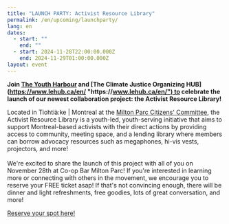 ```yaml
---
title: "LAUNCH PARTY: Activist Resource Library"
permalink: /en/upcoming/launchparty/
lang: en
dates:
  - start: ""
    end: ""
  - start: 2024-11-28T22:00:00.000Z
    end: 2024-11-29T01:00:00.000Z
layout: event
---
```

<!--StartFragment-->

**Join [The Youth Harbour](https://www.theyouthharbour.org/ "https\://www.theyouthharbour.org/") and [The Climate Justice Organizing HUB](https://www.lehub.ca/en/ "https\://www.lehub.ca/en/") to celebrate the launch of our newest collaboration project: the Activist Resource Library!**

Located in Tiohtià:ke | Montreal at the [Milton Parc Citizens' Committee](https://ccmp-mpcc.com/en/home/ "https\://ccmp-mpcc.com/en/home/"), the Activist Resource Library is a youth-led, youth-serving initiative that aims to support Montreal-based activists with their direct actions by providing access to community, meeting space, and a lending library where members can borrow advocacy resources such as megaphones, hi-vis vests, projectors, and more!\
\
We're excited to share the launch of this project with all of you on November 28th at Co-op Bar Milton Parc! If you're interested in learning more or connecting with others in the movement, we encourage you to reserve your FREE ticket asap! If that's not convincing enough, there will be dinner and light refreshments, free goodies, lots of great conversation, and more!

[R﻿eserve your spot here!](https://www.eventbrite.com/e/activist-resource-library-launch-party-tickets-1066267076529?aff=oddtdtcreator)

<!--EndFragment-->